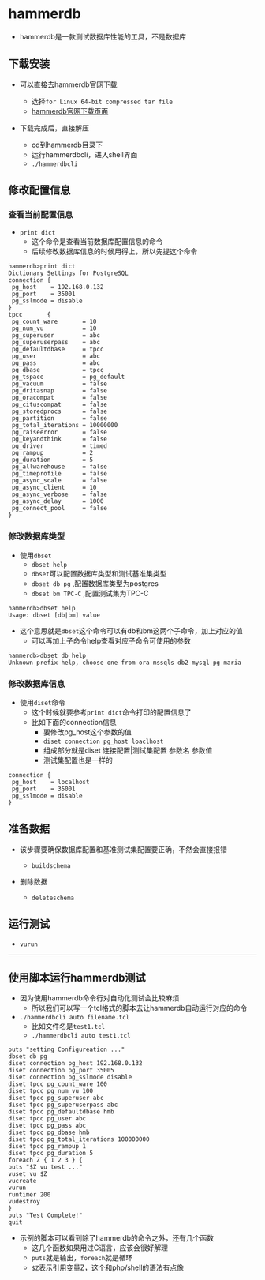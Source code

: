 # hammerdb
* hammerdb是一款测试数据库性能的工具，不是数据库

## 下载安装
* 可以直接去hammerdb官网下载
  * 选择`for Linux 64-bit compressed tar file`
  * [hammerdb官网下载页面](https://www.hammerdb.com/download.html)

* 下载完成后，直接解压
  * cd到hammerdb目录下
  * 运行hammerdbcli，进入shell界面
  * `./hammerdbcli`

## 修改配置信息

### 查看当前配置信息
* `print dict`
  * 这个命令是查看当前数据库配置信息的命令
  * 后续修改数据库信息的时候用得上，所以先提这个命令
```
hammerdb>print dict
Dictionary Settings for PostgreSQL
connection {
 pg_host    = 192.168.0.132
 pg_port    = 35001
 pg_sslmode = disable
}
tpcc       {
 pg_count_ware       = 10
 pg_num_vu           = 10
 pg_superuser        = abc
 pg_superuserpass    = abc
 pg_defaultdbase     = tpcc
 pg_user             = abc
 pg_pass             = abc
 pg_dbase            = tpcc
 pg_tspace           = pg_default
 pg_vacuum           = false
 pg_dritasnap        = false
 pg_oracompat        = false
 pg_cituscompat      = false
 pg_storedprocs      = false
 pg_partition        = false
 pg_total_iterations = 10000000
 pg_raiseerror       = false
 pg_keyandthink      = false
 pg_driver           = timed
 pg_rampup           = 2
 pg_duration         = 5
 pg_allwarehouse     = false
 pg_timeprofile      = false
 pg_async_scale      = false
 pg_async_client     = 10
 pg_async_verbose    = false
 pg_async_delay      = 1000
 pg_connect_pool     = false
}
```

### 修改数据库类型
* 使用`dbset`
  * `dbset help`
  * `dbset`可以配置数据库类型和测试基准集类型
  * `dbset db pg` ,配置数据库类型为postgres
  * `dbset bm TPC-C` ,配置测试集为TPC-C
```
hammerdb>dbset help
Usage: dbset [db|bm] value
```
* 这个意思就是`dbset`这个命令可以有db和bm这两个子命令，加上对应的值
  * 可以再加上子命令help查看对应子命令可使用的参数
```
hammerdb>dbset db help
Unknown prefix help, choose one from ora mssqls db2 mysql pg maria
```

### 修改数据库信息
* 使用`diset`命令
  * 这个时候就要参考`print dict`命令打印的配置信息了
  * 比如下面的connection信息
    * 要修改pg_host这个参数的值
    * `diset connection pg_host loaclhost`
    * 组成部分就是diset 连接配置|测试集配置 参数名 参数值
    * 测试集配置也是一样的

```
connection {
 pg_host    = localhost
 pg_port    = 35001
 pg_sslmode = disable
}
```

## 准备数据
* 该步骤要确保数据库配置和基准测试集配置要正确，不然会直接报错
  * `buildschema`

* 删除数据
  * `deleteschema`

## 运行测试
* `vurun`

-----

## 使用脚本运行hammerdb测试
* 因为使用hammerdb命令行对自动化测试会比较麻烦
  * 所以我们可以写一个tcl格式的脚本去让hammerdb自动运行对应的命令
* `./hammerdbcli auto filename.tcl`
  * 比如文件名是`test1.tcl`
  * `./hammerdbcli auto test1.tcl`
```
puts "setting Configureation ..."
dbset db pg
diset connection pg_host 192.168.0.132
diset connection pg_port 35005
diset connection pg_sslmode disable
diset tpcc pg_count_ware 100
diset tpcc pg_num_vu 100
diset tpcc pg_superuser abc
diset tpcc pg_superuserpass abc
diset tpcc pg_defaultdbase hmb
diset tpcc pg_user abc
diset tpcc pg_pass abc
diset tpcc pg_dbase hmb
diset tpcc pg_total_iterations 100000000
diset tpcc pg_rampup 1
diset tpcc pg_duration 5
foreach Z { 1 2 3 } {
puts "$Z vu test ..."
vuset vu $Z
vucreate
vurun
runtimer 200
vudestroy
}
puts "Test Complete!"
quit
```

* 示例的脚本可以看到除了hammerdb的命令之外，还有几个函数
  * 这几个函数如果用过C语言，应该会很好解理
  * `puts`就是输出，`foreach`就是循环
  * `$Z`表示引用变量Z，这个和php/shell的语法有点像

